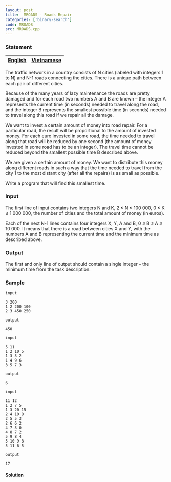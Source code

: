 ```yaml
---
layout: post
title:  MROADS - Roads Repair
categories: ['binary-search']
code: MROADS
src: MROADS.cpp
---
```


### **Statement**

[English](/problems/MROADS/en/) | [Vietnamese](/problems/MROADS/vn/)  
---|---  
  
The traffic network in a country consists of N cities (labeled with integers 1
to N) and N-1 roads connecting the cities. There is a unique path between each
pair of different cities.

  
Because of the many years of lazy maintenance the roads are pretty damaged and
for each road two numbers A and B are known – the integer A represents the
current time (in seconds) needed to travel along the road, and the integer B
represents the smallest possible time (in seconds) needed to travel along this
road if we repair all the damage.

  
We want to invest a certain amount of money into road repair. For a particular
road, the result will be proportional to the amount of invested money. For
each euro invested in some road, the time needed to travel along that road
will be reduced by one second (the amount of money invested in some road has
to be an integer). The travel time cannot be reduced beyond the smallest
possible time B described above.

  
We are given a certain amount of money. We want to distribute this money along
different roads in such a way that the time needed to travel from the city 1
to the most distant city (after all the repairs) is as small as possible.

  
Write a program that will find this smallest time.

### Input

The first line of input contains two integers N and K, 2 ≤ N ≤ 100 000, 0 ≤ K
≤ 1 000 000, the number of cities and the total amount of money (in euros).

  
Each of the next N-1 lines contains four integers X, Y, A and B, 0 ≤ B ≤ A ≤
10 000. It means that there is a road between cities X and Y, with the numbers
A and B representing the current time and the minimum time as described above.

### Output

The first and only line of output should contain a single integer – the
minimum time from the task description.

### Sample

    
    
    input   
       
    3 200   
    1 2 200 100   
    2 3 450 250   
       
    output   
       
    450  
      
    input   
       
    5 11   
    1 2 10 5   
    1 3 3 2   
    1 4 9 6   
    3 5 7 3   
       
    output   
       
    6  
      
    input   
       
    11 12   
    1 2 7 5   
    1 3 20 15   
    2 4 10 8   
    2 5 5 3   
    2 6 6 2   
    4 7 3 0   
    4 8 7 2   
    5 9 8 4   
    5 10 9 8   
    5 11 6 5   
       
    output   
       
    17



#### **Solution**



